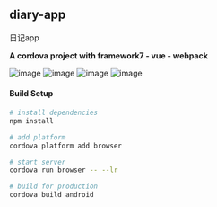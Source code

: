 ## diary-app
日记app

**A cordova project with framework7 - vue - webpack**

![image](https://raw.githubusercontent.com/zhongchengjie/diary-app/master/demo/page1.png)
![image](https://raw.githubusercontent.com/zhongchengjie/diary-app/master/demo/page2.png)
![image](https://raw.githubusercontent.com/zhongchengjie/diary-app/master/demo/page3.png)
![image](https://raw.githubusercontent.com/zhongchengjie/diary-app/master/demo/page4.png)

#### Build Setup

``` bash
# install dependencies
npm install

# add platform
cordova platform add browser

# start server
cordova run browser -- --lr

# build for production
cordova build android
```
